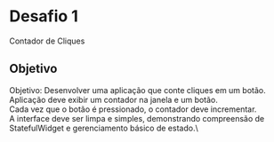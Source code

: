 # Desafio 1

Contador de Cliques

## Objetivo

Objetivo: Desenvolver uma aplicação que conte cliques em um botão.\
Aplicação deve exibir um contador na janela e um botão.\
Cada vez que o botão é pressionado, o contador deve incrementar.\
A interface deve ser limpa e simples, demonstrando compreensão de StatefulWidget e gerenciamento básico de estado.\
